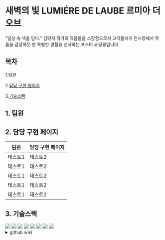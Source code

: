 # 새벽의 빛 LUMIÉRE DE LAUBE 르미아 더 오브
"일상 속 색을 담다." 김민지 작가의 작품들을 소장함으로서 고객들에게 전시장에서 작품을 감상하듯 한 특별한 경험을 선사하는 포스터 쇼핑몰입니다

## 목차

1.[팀원](#1.-팀원)

2.[담당 구현 페이지](#2.-담당-구현-페이지)

3.[기술스택](#3.-기술스택)

## 1. 팀원


## 2. 담당 구현 페이지

|팀원|담당 구현 페이지|
|------|---|
|테스트1|테스트2|
|테스트1|테스트2|
|테스트1|테스트2|
|테스트1|테스트2|
|테스트1|테스트2|

## 3. 기술스택

<img src="https://img.shields.io/badge/git-#F05032?style=for-the-badge&logo=git&logoColor=white"/>
<img src="https://img.shields.io/badge/github-#181717?style=for-the-badge&logo=github&logoColor=white"/>
<img src="https://img.shields.io/badge/figma-#F24E1E?style=for-the-badge&logo=figma&logoColor=white"/>
<img src="https://img.shields.io/badge/visualstudiocode-#007ACC?style=for-the-badge&logo=visualstudiocode&logoColor=white"/>

<img src="https://img.shields.io/badge/html5-#E34F26?style=for-the-badge&logo=html5&logoColor=white"/>
<img src="https://img.shields.io/badge/tailwindcss-#06B6D4?style=for-the-badge&logo=tailwindcss&logoColor=white"/>
<img src="https://img.shields.io/badge/javascript-#F7DF1E?style=for-the-badge&logo=javascript&logoColor=white"/>
<img src="https://img.shields.io/badge/react-#61DAFB?style=for-the-badge&logo=react&logoColor=white"/>



<details>
  <summary>github wiki</summary> 
  페이지별 작업 소개
</details>







